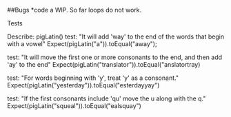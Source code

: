 ##Bugs
*code a WIP. So far loops do not work.

Tests

Describe: pigLatin()
test: "It will add 'way' to the end of the words that begin with a vowel"
Expect(pigLatin("a")).toEqual("away");

test: "It will move the first one or more consonants to the end, and then add 'ay' to the end"
Expect(pigLatin("translator")).toEqual("anslatortray)

test: "For words beginning with 'y', treat 'y' as a consonant."
Expect(pigLatin("yesterday")).toEqual("esterdayyay")

test: "If the first consonants include 'qu' move the u along with the q." 
Expect(pigLatin("squeal")).toEqual("ealsquay")
